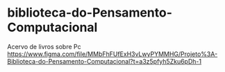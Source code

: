 # biblioteca-do-Pensamento-Computacional
Acervo de livros sobre Pc
https://www.figma.com/file/MMbFhFUfExH3vLwyPYMMHG/Projeto%3A-Biblioteca-do-Pensamento-Computacional?t=a3z5pfyh5Zku6pDh-1
